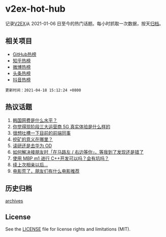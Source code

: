 # v2ex-hot-hub

 记录[V2EX](https://www.v2ex.com/)从 2021-01-06 日至今的热门话题。每小时抓取一次数据，按天[归档](archives)。
 
 ## 相关项目

- [GitHub热榜](https://github.com/lonnyzhang423/github-hot-hub)
- [知乎热榜](https://github.com/lonnyzhang423/zhihu-hot-hub)
- [微博热榜](https://github.com/lonnyzhang423/weibo-hot-hub)
- [头条热榜](https://github.com/lonnyzhang423/toutiao-hot-hub)
- [抖音热榜](https://github.com/lonnyzhang423/douyin-hot-hub)


 `更新时间：2021-04-18 15:12:24 +0800`

## 热议话题

1. [韩国网费是什么水平？](https://www.v2ex.com/t/771392)
1. [你觉得现阶段三大运营商 5G 真实体验是什么样的](https://www.v2ex.com/t/771340)
1. [很想吐槽一下目前的前端同事](https://www.v2ex.com/t/771320)
1. [挖矿的意义在哪里？](https://www.v2ex.com/t/771413)
1. [读研还是去华为 OD](https://www.v2ex.com/t/771327)
1. [如何解决接朋友时「在马路左 / 右边等你」，等我到了发现还是错了](https://www.v2ex.com/t/771298)
1. [使用 MBP m1 进行 C++开发可以吗？会有坑吗？](https://www.v2ex.com/t/771314)
1. [续上次相亲以后…](https://www.v2ex.com/t/771372)
1. [电影荒了，朋友们有什么电影推荐](https://www.v2ex.com/t/771317)

## 历史归档

[archives](archives)

## License

See the [LICENSE](LICENSE) file for license rights and limitations (MIT).
